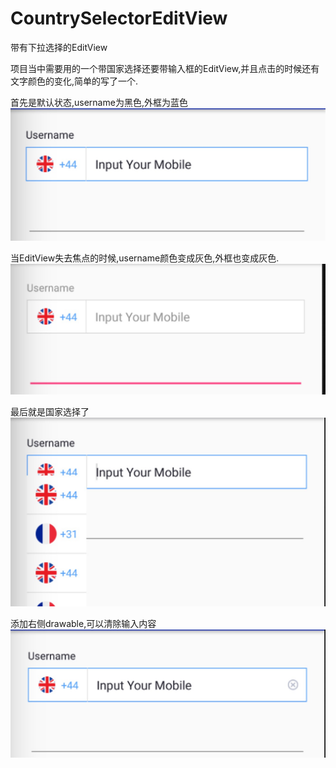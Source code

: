 # CountrySelectorEditView
带有下拉选择的EditView

项目当中需要用的一个带国家选择还要带输入框的EditView,并且点击的时候还有文字颜色的变化,简单的写了一个.

首先是默认状态,username为黑色,外框为蓝色
![](https://raw.githubusercontent.com/BestWhy/CountrySelectorEditView/master/Screenshots/0.jpg)

当EditView失去焦点的时候,username颜色变成灰色,外框也变成灰色.
![](https://raw.githubusercontent.com/BestWhy/CountrySelectorEditView/master/Screenshots/1.jpg)

最后就是国家选择了
![](https://raw.githubusercontent.com/BestWhy/CountrySelectorEditView/master/Screenshots/2.jpg)

添加右侧drawable,可以清除输入内容
![](https://raw.githubusercontent.com/BestWhy/CountrySelectorEditView/master/Screenshots/3.jpg)

